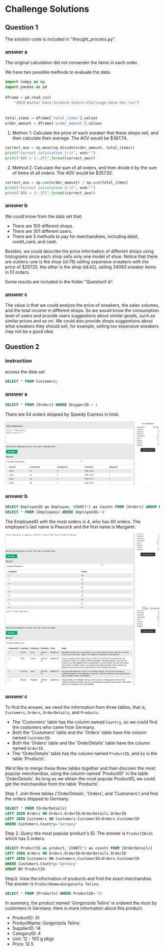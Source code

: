 # Challenge Solutions

## Question 1

The solution code is included in "thought_process.py".

### answer a

The original calculation did not conserder the items in each order.

We have two possible methods to evaluate the data.
```python
import numpy as np
import pandas as pd

dframe = pd.read_csv(
    "2019-Winter-Data-Science-Intern-Challenge-Data-Set.csv")


total_items = dframe['total_items'].values
order_amount = dframe['order_amount'].values
```

1. Methon 1: Calculate the price of each sneaker that these shops sell, and then calculate their average. The AOV would be $387.74.
```python
correct_aov = np.mean(np.divide(order_amount, total_items))
print("Correct calculation 1:\t", end="")
print("AOV = {:.2f}".format(correct_aov))
```
2. Method 2: Calculate the sum of all orders, and then divide it by the sum of items of all orders. The AOV would be $357.92.
```python
correct_aov = np.sum(order_amount) / np.sum(total_items)
print("Correct calculation 2:\t", end="")
print("AOV = {:.2f}".format(correct_aov))
```

### answer b

We could know from the data set that:

- There are 100 different shops.
- There are 301 different users.
- There are 3 methods to pay for merchandises, including debit, credit_card, and cash.

Besides, we could describe the price information of different shops using histograms since each shop sells only one model of shoe. 
Notice that there are outliers: one is the shop (id:78) selling expensive sneakers with the price of $25725, the other is the shop (id:42), selling 34063 sneaker items in 51 orders.

Some results are included in the folder "Question1-b".


### answer c

The value is that we could analyze the price of sneakers, the sales volumes, and the total income in different shops. So we would know the consumption level of users and provide users suggestions about similar goods, such as similar prices and so on. We could also provide shops suggestions about what sneakers they should sell, for example, selling too expensive sneakers may not be a good idea.


## Question 2

### instruction

access the data set
```SQL
SELECT * FROM Customers;
```

### answer a

```SQL
SELECT * FROM [Orders] WHERE ShipperID = 1
```

There are 54 orders shipped by Speedy Express in total.

![](Question2_answer_a.png)

### answer b

```SQL
SELECT EmployeeID as Employee, COUNT(*) as Counts FROM [Orders] GROUP BY Employee
SELECT * FROM [Employees] WHERE EmployeeID='4'
```

The EmployeeID with the most orders is 4, who has 40 orders.
The employee's last name is Peacock and the first name is Margaret.

![](Question2_answer_b1.png)
![](Question2_answer_b2.png)

### answer c

To find the answer, we need the information from three tables, that is, `Customers`, `Orders`, `OrderDetails`, and `Products`.

- The 'Customers' table has the column named `Country`, so we could find the costomers who came from Germany.
- Both the 'Customers' table and the 'Orders' table have the column named `CustomerID`.
- Both the 'Orders' table and the 'OrderDetails' table have the column named `OrderID`.
- The 'OrderDetails' table has the column named `ProductID`, and so is the table 'Products'.

We'd like to merge these three tables together and then discover the most popular merchandise, using the column named 'ProductID' in the table 'OrderDetails'. As long as we obtain the most popular ProductID, we could get the merchandise from the table 'Products'.

Step 1. Join three tables ('OrderDetails', 'Orders', and 'Customers') and find the orders shipped to Germany.
```SQL
SELECT * FROM [OrderDetails]
LEFT JOIN Orders ON Orders.OrderID=OrderDetails.OrderID
LEFT JOIN Customers ON Customers.CustomerID=Orders.CustomerID
WHERE Customers.Country='Germany'
```

Step 2. Query the most popular product's ID. The answer is `ProductID=31` which has 5 orders.
```SQL
SELECT ProductID as product, COUNT(*) as counts FROM [OrderDetails]
LEFT JOIN Orders ON Orders.OrderID=OrderDetails.OrderID
LEFT JOIN Customers ON Customers.CustomerID=Orders.CustomerID
WHERE Customers.Country='Germany'
GROUP BY ProductID
```

Step3. View the information of products and find the exact merchandise. The answer is `ProductName=Gorgonzola Telino`.
```SQL
SELECT * FROM [Products] WHERE ProductID='31'
```

In summary, the product named 'Gorgonzola Telino' is ordered the most by customers in Germany. 
Here is more information about this product:
- ProductID: 31
- ProductName: Gorgonzola Telino
- SupplierID: 14
- CategoryID: 4
- Unit: 12 - 100 g pkgs
- Price: 12.5
